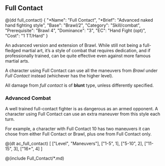 ## Full Contact

@(dd full_contact)
{ 
  "*Name": "Full Contact",
  "*Brief": "Advanced naked hand fighting style",
  "Base": "Brawl/2",
  "Category": "Skill/combat",
  "Prerequisite": "Brawl 4",
  "Dominance": "3",
  "EC": "Hand Fight (opt)",
  "Cost": "1 TT/Hard"
}

An advanced version and extension of Brawl. While still not being a full-fledged
martial art, it’s a style of combat that requires dedication, and if
professionally trained, can be quite effective even against more famous martial
arts.

A character using Full Contact can use all the maneuvers from *Brawl* under
*Full Contact* instead (whichever has the higher level).

All damage from *full contact* is of __blunt__ type, unless differently
specified.

### Advanced Combat

A well trained full-contact fighter is as dangerous as an armed opponent.
A character using Full Contact can use an extra maneuver from this style each
turn.

For example, a character with Full Contact 10 has two maneuvers it can
chose from either Full Contact or Brawl, plus one from Full Contact only.

@(dt ac_full_contact)
[
   ["Level", "Maneuvers"],
   ["1-5", 1],
   ["5-10", 2],
   ["11-15", 3],
   ["16+", 4]
]

@(include Full_Contact/*.md)
